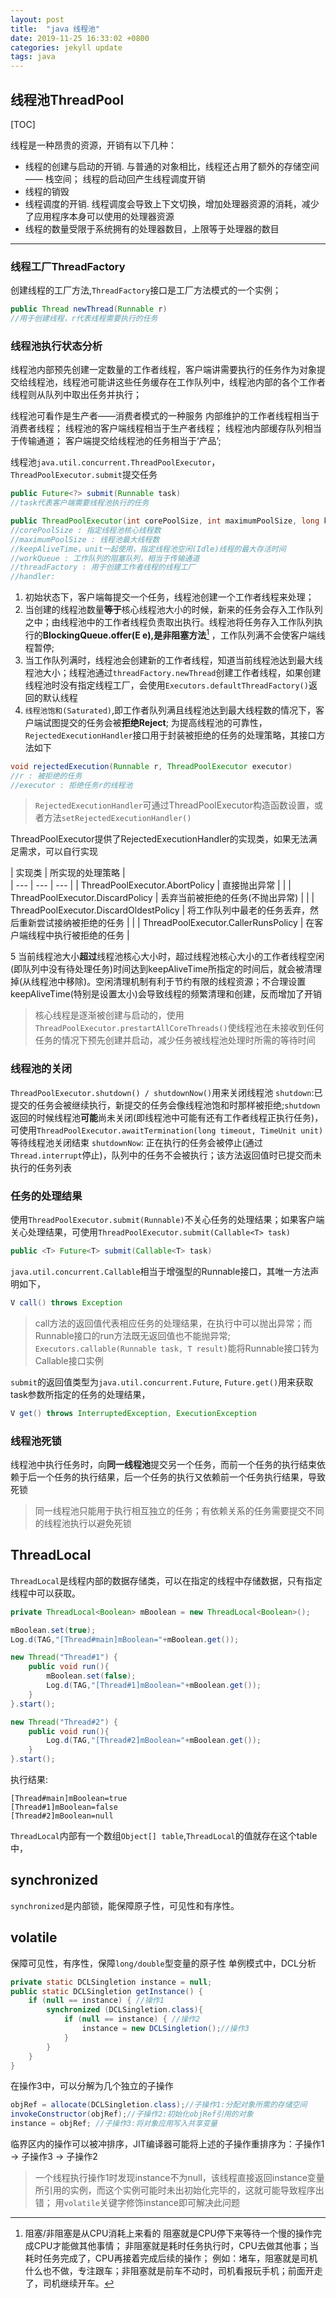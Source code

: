 ```yaml
---
layout: post
title:  "java 线程池"
date: 2019-11-25 16:33:02 +0800
categories: jekyll update
tags: java
---
```


## 线程池ThreadPool
 
 [TOC]
 
 线程是一种昂贵的资源，开销有以下几种：

* 线程的创建与启动的开销. 与普通的对象相比，线程还占用了额外的存储空间 —— 栈空间； 线程的启动回产生线程调度开销
* 线程的销毁
* 线程调度的开销. 线程调度会导致上下文切换，增加处理器资源的消耗，减少了应用程序本身可以使用的处理器资源
* 线程的数量受限于系统拥有的处理器数目，上限等于处理器的数目

---------

### 线程工厂ThreadFactory
创建线程的工厂方法,`ThreadFactory`接口是工厂方法模式的一个实例；

```java
public Thread newThread(Runnable r)
//用于创建线程，r代表线程需要执行的任务
```

### 线程池执行状态分析

线程池内部预先创建一定数量的工作者线程，客户端讲需要执行的任务作为对象提交给线程池，线程池可能讲这些任务缓存在工作队列中，线程池内部的各个工作者线程则从队列中取出任务并执行；

线程池可看作是生产者——消费者模式的一种服务
内部维护的工作者线程相当于消费者线程；
线程池的客户端线程相当于生产者线程；
线程池内部缓存队列相当于传输通道；
客户端提交给线程池的任务相当于‘产品’;

线程池`java.util.concurrent.ThreadPoolExecutor`，`ThreadPoolExecutor.submit`提交任务

```java
public Future<?> submit(Runnable task)
//task代表客户端需要线程池执行的任务
```

```java
public ThreadPoolExecutor(int corePoolSize, int maximumPoolSize, long keepAliveTime, TimeUnit unit, BlockingQueue<Runnable> workQueue, ThreadFactory threadFactory, RejectedExecutionHandler handler)
//corePoolSize : 指定线程池核心线程数
//maximumPoolSize : 线程池最大线程数
//keepAliveTime，unit一起使用，指定线程池空闲(Idle)线程的最大存活时间
//workQueue : 工作队列的阻塞队列，相当于传输通道
//threadFactory : 用于创建工作者线程的线程工厂
//handler: 
```

1. 初始状态下，客户端每提交一个任务，线程池创建一个工作者线程来处理；
2. 当创建的线程池数量**等于**核心线程池大小的时候，新来的任务会存入工作队列之中；由线程池中的工作者线程负责取出执行。线程池将任务存入工作队列执行的**BlockingQueue.offer(E e),是非阻塞方法**[^a] ，工作队列满不会使客户端线程暂停;
3. 当工作队列满时，线程池会创建新的工作者线程，知道当前线程池达到最大线程池大小；线程池通过`threadFactory.newThread`创建工作者线程，如果创建线程池时没有指定线程工厂，会使用`Executors.defaultThreadFactory()`返回的默认线程
4. `线程池饱和(Saturated)`,即工作者队列满且线程池达到最大线程数的情况下，客户端试图提交的任务会被**拒绝Reject**; 为提高线程池的可靠性，`RejectedExecutionHandler`接口用于封装被拒绝的任务的处理策略，其接口方法如下

```java
void rejectedExecution(Runnable r, ThreadPoolExecutor executor)
//r : 被拒绝的任务
//executor : 拒绝任务r的线程池
```
> `RejectedExecutionHandler`可通过ThreadPoolExecutor构造函数设置，或者方法`setRejectedExecutionHandler()`

ThreadPoolExecutor提供了RejectedExecutionHandler的实现类，如果无法满足需求，可以自行实现

| 实现类 | 所实现的处理策略 |  
| --- | --- | --- |
| ThreadPoolExecutor.AbortPolicy | 直接抛出异常 |  |
| ThreadPoolExecutor.DiscardPolicy | 丢弃当前被拒绝的任务(不抛出异常) |  |
| ThreadPoolExecutor.DiscardOldestPolicy | 将工作队列中最老的任务丢弃，然后重新尝试接纳被拒绝的任务 |  |
| ThreadPoolExecutor.CallerRunsPolicy | 在客户端线程中执行被拒绝的任务  |  

5 当前线程池大小**超过**线程池核心大小时，超过线程池核心大小的工作者线程空闲(即队列中没有待处理任务)时间达到keepAliveTime所指定的时间后，就会被清理掉(从线程池中移除)。空闲清理机制有利于节约有限的线程资源；不合理设置keepAliveTime(特别是设置太小)会导致线程的频繁清理和创建，反而增加了开销

> 核心线程是逐渐被创建与启动的，使用`ThreadPoolExecutor.prestartAllCoreThreads()`使线程池在未接收到任何任务的情况下预先创建并启动，减少任务被线程池处理时所需的等待时间


### 线程池的关闭

`ThreadPoolExecutor.shutdown() / shutdownNow()`用来关闭线程池
`shutdown`:已提交的任务会被继续执行，新提交的任务会像线程池饱和时那样被拒绝;`shutdown`返回的时候线程池**可能**尚未关闭(即线程池中可能有还有工作者线程正执行任务)，可使用`ThreadPoolExecutor.awaitTermination(long timeout, TimeUnit unit)`等待线程池关闭结束
`shutdownNow`: 正在执行的任务会被停止(通过`Thread.interrupt`停止)，队列中的任务不会被执行；该方法返回值时已提交而未执行的任务列表

### 任务的处理结果
使用`ThreadPoolExecutor.submit(Runnable)`不关心任务的处理结果；如果客户端关心处理结果，可使用`ThreadPoolExecutor.submit(Callable<T> task)`

```java
public <T> Future<T> submit(Callable<T> task)
```
`java.util.concurrent.Callable`相当于增强型的Runnable接口，其唯一方法声明如下，

```java
V call() throws Exception
```
> call方法的返回值代表相应任务的处理结果，在执行中可以抛出异常；而Runnable接口的run方法既无返回值也不能抛异常; `Executors.callable(Runnable task, T result)`能将Runnable接口转为Callable接口实例

`submit`的返回值类型为`java.util.concurrent.Future`, `Future.get()`用来获取task参数所指定的任务的处理结果，

```java
V get() throws InterruptedException, ExecutionException
```

### 线程池死锁
线程池中执行任务时，向**同一线程池**提交另一个任务，而前一个任务的执行结束依赖于后一个任务的执行结果，后一个任务的执行又依赖前一个任务执行结果，导致死锁

> 同一线程池只能用于执行相互独立的任务；有依赖关系的任务需要提交不同的线程池执行以避免死锁

## ThreadLocal
`ThreadLocal`是线程内部的数据存储类，可以在指定的线程中存储数据，只有指定线程中可以获取。

```java
private ThreadLocal<Boolean> mBoolean = new ThreadLocal<Boolean>();

mBoolean.set(true);
Log.d(TAG,"[Thread#main]mBoolean="+mBoolean.get());

new Thread("Thread#1") {
    public void run(){
        mBoolean.set(false);
        Log.d(TAG,"[Thread#1]mBoolean="+mBoolean.get());
    }
}.start();

new Thread("Thread#2") {
    public void run(){
        Log.d(TAG,"[Thread#2]mBoolean="+mBoolean.get());
    }
}.start();
```
执行结果:

```
[Thread#main]mBoolean=true
[Thread#1]mBoolean=false
[Thread#2]mBoolean=null
```
`ThreadLocal`内部有一个数组`Object[] table`,`ThreadLocal`的值就存在这个table中，

## synchronized
`synchronized`是内部锁，能保障原子性，可见性和有序性。

## volatile
保障可见性，有序性，保障`long/double`型变量的原子性
单例模式中，DCL分析

```java
private static DCLSingletion instance = null;
public static DCLSingletion getInstance() {
    if (null == instance) { //操作1
        synchronized (DCLSingletion.class){
            if (null == instance) { //操作2
                instance = new DCLSingletion();//操作3
            }
        }
    }
}
```
在操作3中，可以分解为几个独立的子操作

```java
objRef = allocate(DCLSingletion.class);//子操作1:分配对象所需的存储空间
invokeConstructor(objRef);//子操作2:初始化objRef引用的对象
instance = objRef; //子操作3:将对象应用写入共享变量
```
临界区内的操作可以被冲排序，JIT编译器可能将上述的子操作重排序为：子操作1 -> 子操作3 -> 子操作2

> 一个线程执行操作1时发现instance不为null，该线程直接返回instance变量所引用的实例，而这个实例可能时未出初始化完毕的，这就可能导致程序出错；
用`volatile`关键字修饰instance即可解决此问题



[^a]: 阻塞/非阻塞是从CPU消耗上来看的
    阻塞就是CPU停下来等待一个慢的操作完成CPU才能做其他事情；
    非阻塞就是耗时任务执行时，CPU去做其他事；当耗时任务完成了，CPU再接着完成后续的操作；
    例如：堵车，阻塞就是司机什么也不做，专注跟车；非阻塞就是前车不动时，司机看报玩手机；前面开走了，司机继续开车。

